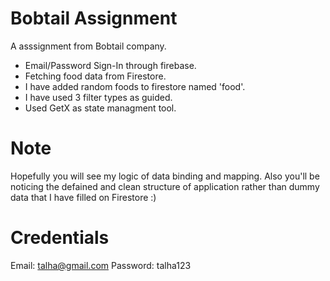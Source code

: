 # Bobtail Assignment

A asssignment from Bobtail company. 

- Email/Password Sign-In through firebase.
- Fetching food data from Firestore.
- I have added random foods to firestore named 'food'.
- I have used 3 filter types as guided.
- Used GetX as state managment tool.

# Note

Hopefully you will see my logic of data binding and mapping. Also you'll be noticing the defained and clean structure of application rather than dummy data that I have filled on Firestore :)

# Credentials

Email: talha@gmail.com 
Password: talha123

